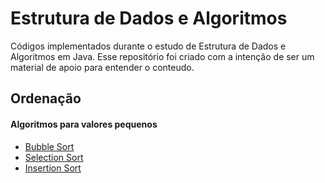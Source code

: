 # Estrutura de Dados e Algoritmos
Códigos implementados durante o estudo de Estrutura de Dados e Algoritmos em Java. Esse repositório foi criado com a intenção de ser um material de apoio para entender o conteudo.
## Ordenação
 #### Algoritmos para valores pequenos
 - [Bubble Sort](BubbleSort.java)
 - [Selection Sort](SelectionSort.java)
 - [Insertion Sort](InsertionSort.java)
